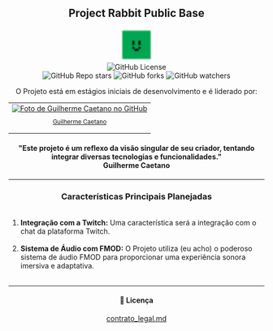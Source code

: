 <h2 align="center">Project Rabbit Public Base</h2>

<p align="center">
  <img src="placeholder.png" width="64" height="64" alt="Ícone do Placeholder">
  <br>
  <img alt="GitHub License" src="https://img.shields.io/github/license/Guilherme-XHP/Rabbit_Metroid_Farm_Game">
  <br>
  <img alt="GitHub Repo stars" src="https://img.shields.io/github/stars/Guilherme-XHP/Rabbit_Metroid_Farm_Game">
  <img alt="GitHub forks" src="https://img.shields.io/github/forks/Guilherme-XHP/Rabbit_Metroid_Farm_Game">
  <img alt="GitHub watchers" src="https://img.shields.io/github/watchers/Guilherme-XHP/Rabbit_Metroid_Farm_Game">
</p>

<p align="center">
  O Projeto está em estágios iniciais de desenvolvimento e é liderado por:
</p>

<table align="center">
  <tr>
    <td align="center">
      <a href="#">
        <img src="https://avatars.githubusercontent.com/u/70610129?v=4" width="100px;" alt="Foto de Guilherme Caetano no GitHub">
        <br>
        <sub>
          <p>Guilherme Caetano</p>
        </sub>
      </a>
    </td>
  </tr>
</table>

<h4 align="center">
  "Este projeto é um reflexo da visão singular de seu criador, tentando integrar diversas tecnologias e funcionalidades."
  <br>
  <strong>Guilherme Caetano</strong>
</h4>

<hr>

<h3 align="center">Características Principais Planejadas</h3>

<p align="justify">
  <ol>
    <br>
    <li>
      <strong>Integração com a Twitch:</strong> Uma característica será a integração com o chat da plataforma Twitch.
    </li>
    <br>
    <li>
      <strong>Sistema de Áudio com FMOD:</strong> O Projeto utiliza (eu acho) o poderoso sistema de áudio FMOD para proporcionar uma experiência sonora imersiva e adaptativa.
    </li>
    <br>
  </ol>
</p>

<hr>

<h4 align="center" id="licenca">📜 Licença</h4>

<p align="center">
  <a href="contrato_legal.md">contrato_legal.md</a><br>
</p>
